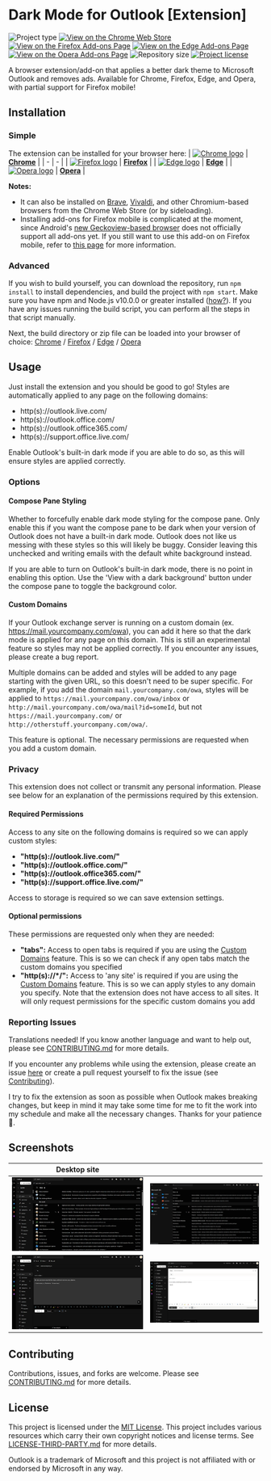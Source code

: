 # Dark Mode for Outlook [Extension]
![](https://img.shields.io/badge/type-Extension-yellow.svg "Project type")
[![](https://img.shields.io/chrome-web-store/v/kjfbefcenipnnpbcbbklcidpjiamlcpl.svg "View on the Chrome Web Store")][chrome_link]
[![](https://img.shields.io/amo/v/dark-mode-for-outlook.svg "View on the Firefox Add-ons Page")][firefox_link]
[![](https://img.shields.io/badge/dynamic/json?label=edge%20add-on&prefix=v&query=%24.version&url=https%3A%2F%2Fmicrosoftedge.microsoft.com%2Faddons%2Fgetproductdetailsbycrxid%2Fncmfoiokkfipenppipihehpoikhacpep "View on the Edge Add-ons Page")][edge_link]
[![](https://img.shields.io/badge/dynamic/json?label=opera%20add-on&color=blue&query=%24.tag_name&url=https%3A%2F%2Fapi.github.com%2Frepos%2Fjerboa88%2Fdark-mode-for-outlook%2Freleases%2Flatest "View on the Opera Add-ons Page")][opera_link]
![](https://img.shields.io/github/repo-size/jerboa88/dark-mode-for-outlook.svg "Repository size")
[![](https://img.shields.io/github/license/jerboa88/dark-mode-for-outlook.svg "Project license")](LICENSE)


A browser extension/add-on that applies a better dark theme to Microsoft Outlook and removes ads. Available for Chrome, Firefox, Edge, and Opera, with partial support for Firefox mobile!


## Installation
### Simple
The extension can be installed for your browser here:
| [![Chrome logo][chrome_logo]][chrome_link] | **[Chrome][chrome_link]** |
| - | - |
| [![Firefox logo][firefox_logo]][firefox_link] | **[Firefox][firefox_link]** |
| [![Edge logo][edge_logo]][edge_link] | **[Edge][edge_link]** |
| [![Opera logo][opera_logo]][opera_link] | **[Opera][opera_link]** |

**Notes:**
- It can also be installed on [Brave](https://support.brave.com/hc/en-us/articles/360017909112-How-can-I-add-extensions-to-Brave-), [Vivaldi](https://help.vivaldi.com/article/extensions/#install), and other Chromium-based browsers from the Chrome Web Store (or by sideloading).
- Installing add-ons for Firefox mobile is complicated at the moment, since Android's [new Geckoview-based browser](https://blog.mozilla.org/addons/2020/09/02/update-on-extension-support-in-the-new-firefox-for-android/) does not officially support all add-ons yet. If you still want to use this add-on on Firefox mobile, refer to [this page](https://support.mozilla.org/en-US/kb/find-and-install-add-ons-firefox-android#w_expanded-extension-support-in-firefox-for-android-nightly) for more information.


### Advanced
If you wish to build yourself, you can download the repository, run `npm install` to install dependencies, and build the project with `npm start`. Make sure you have npm and Node.js v10.0.0 or greater installed ([how?](https://docs.npmjs.com/downloading-and-installing-node-js-and-npm)). If you have any issues running the build script, you can perform all the steps in that script manually.

Next, the build directory or zip file can be loaded into your browser of choice: [Chrome](https://developer.chrome.com/extensions/getstarted#manifest) / [Firefox](https://extensionworkshop.com/documentation/develop/temporary-installation-in-firefox/) / [Edge](https://docs.microsoft.com/en-us/microsoft-edge/extensions-chromium/getting-started/part1-simple-extension#run-your-extension-locally-in-your-browser-while-developing-it-side-loading) / [Opera](https://dev.opera.com/extensions/testing/)


## Usage
Just install the extension and you should be good to go! Styles are automatically applied to any page on the following domains:
- http(s)://outlook.live.com/
- http(s)://outlook.office.com/
- http(s)://outlook.office365.com/
- http(s)://support.office.live.com/

Enable Outlook's built-in dark mode if you are able to do so, as this will ensure styles are applied correctly.

### Options
#### Compose Pane Styling
Whether to forcefully enable dark mode styling for the compose pane. Only enable this if you want the compose pane to be dark when your version of Outlook does not have a built-in dark mode. Outlook does not like us messing with these styles so this will likely be buggy. Consider leaving this unchecked and writing emails with the default white background instead.

If you are able to turn on Outlook's built-in dark mode, there is no point in enabling this option. Use the 'View with a dark background' button under the compose pane to toggle the background color.

#### Custom Domains
If your Outlook exchange server is running on a custom domain (ex. https://mail.yourcompany.com/owa), you can add it here so that the dark mode is applied for any page on this domain. This is still an experimental feature so styles may not be applied correctly. If you encounter any issues, please create a bug report.

Multiple domains can be added and styles will be added to any page starting with the given URL, so this doesn't need to be super specific. For example, if you add the domain `mail.yourcompany.com/owa`, styles will be applied to `https://mail.yourcompany.com/owa/inbox` or `http://mail.yourcompany.com/owa/mail?id=someId`, but not `https://mail.yourcompany.com/` or `http://otherstuff.yourcompany.com/owa/`.

This feature is optional. The necessary permissions are requested when you add a custom domain.

### Privacy
This extension does not collect or transmit any personal information. Please see below for an explanation of the permissions required by this extension.

#### Required Permissions
Access to any site on the following domains is required so we can apply custom styles:
- **"http(s)://outlook.live.com/"**
- **"http(s)://outlook.office.com/"**
- **"http(s)://outlook.office365.com/"**
- **"http(s)://support.office.live.com/"**

Access to storage is required so we can save extension settings.

#### Optional permissions
These permissions are requested only when they are needed:
- **"tabs":** Access to open tabs is required if you are using the [Custom Domains](#Custom%20Domains) feature. This is so we can check if any open tabs match the custom domains you specified
- **"http(s)://*/":** Access to 'any site' is required if you are using the [Custom Domains](#Custom%20Domains) feature. This is so we can apply styles to any domain you specify. Note that the extension does not have access to all sites. It will only request permissions for the specific custom domains you add

### Reporting Issues
Translations needed! If you know another language and want to help out, please see [CONTRIBUTING.md](CONTRIBUTING.md) for more details.

If you encounter any problems while using the extension, please create an issue [here][issues_link] or create a pull request yourself to fix the issue (see [Contributing](#Contributing)).

I try to fix the extension as soon as possible when Outlook makes breaking changes, but keep in mind it may take some time for me to fit the work into my schedule and make all the necessary changes. Thanks for your patience 🙂.


## Screenshots
Desktop site | &#8291;
:-:|:-:
![Screenshot 1](img/screenshots/screenshot_inbox.png) | ![Screenshot 2](img/screenshots/screenshot_appswitcher.png)
![Screenshot 3](img/screenshots/screenshot_compose_dark.png) | ![Screenshot 4](img/screenshots/screenshot_compose_light.png)


## Contributing
Contributions, issues, and forks are welcome. Please see [CONTRIBUTING.md](CONTRIBUTING.md) for more details.


## License
This project is licensed under the [MIT License](LICENSE). This project includes various resources which carry their own copyright notices and license terms. See [LICENSE-THIRD-PARTY.md](LICENSE-THIRD-PARTY.md) for more details.

Outlook is a trademark of Microsoft and this project is not affiliated with or endorsed by Microsoft in any way.


[issues_link]: ../../issues

[chrome_link]: https://chrome.google.com/webstore/detail/dark-mode-for-outlook/kjfbefcenipnnpbcbbklcidpjiamlcpl
[firefox_link]: https://addons.mozilla.org/en-US/firefox/addon/dark-mode-for-outlook/
[edge_link]: https://microsoftedge.microsoft.com/addons/detail/ncmfoiokkfipenppipihehpoikhacpep
[opera_link]: https://addons.opera.com/en/extensions/details/dark-mode-for-outlook/

[chrome_logo]: https://cdnjs.cloudflare.com/ajax/libs/browser-logos/70.4.0/chrome/chrome_32x32.png
[firefox_logo]: https://cdnjs.cloudflare.com/ajax/libs/browser-logos/70.4.0/firefox/firefox_32x32.png
[edge_logo]: https://cdnjs.cloudflare.com/ajax/libs/browser-logos/70.4.0/edge/edge_32x32.png
[opera_logo]: https://cdnjs.cloudflare.com/ajax/libs/browser-logos/70.4.0/opera/opera_32x32.png
